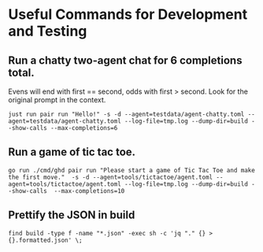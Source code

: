 # Useful Commands for Development and Testing

## Run a chatty two-agent chat for 6 completions total.

Evens will end with first == second, odds with first > second.  Look for
the original prompt in the context.

```
just run pair run "Hello!" -s -d --agent=testdata/agent-chatty.toml --agent=testdata/agent-chatty.toml --log-file=tmp.log --dump-dir=build --show-calls --max-completions=6
```

## Run a game of tic tac toe.

```
go run ./cmd/ghd pair run "Please start a game of Tic Tac Toe and make the first move."  -s -d --agent=tools/tictactoe/agent.toml --agent=tools/tictactoe/agent.toml --log-file=tmp.log --dump-dir=build --show-calls  --max-completions=10
```


## Prettify the JSON in build

```
find build -type f -name "*.json" -exec sh -c 'jq "." {} > {}.formatted.json' \;
```
